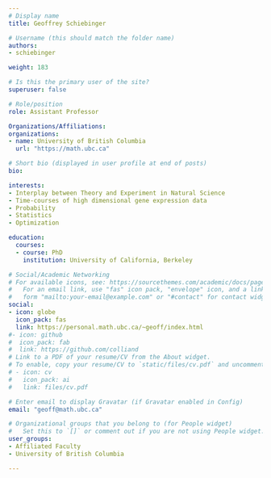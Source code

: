 ```yaml
---
# Display name
title: Geoffrey Schiebinger

# Username (this should match the folder name)
authors:
- schiebinger

weight: 183

# Is this the primary user of the site?
superuser: false

# Role/position
role: Assistant Professor

Organizations/Affiliations:
organizations:
- name: University of British Columbia
  url: "https://math.ubc.ca"

# Short bio (displayed in user profile at end of posts)
bio:

interests:
- Interplay between Theory and Experiment in Natural Science
- Time-courses of high dimensional gene expression data
- Probability
- Statistics
- Optimization

education:
  courses:
  - course: PhD
    institution: University of California, Berkeley

# Social/Academic Networking
# For available icons, see: https://sourcethemes.com/academic/docs/page-builder/#icons
#   For an email link, use "fas" icon pack, "envelope" icon, and a link in the
#   form "mailto:your-email@example.com" or "#contact" for contact widget.
social:
- icon: globe
  icon_pack: fas
  link: https://personal.math.ubc.ca/~geoff/index.html
#- icon: github
#  icon_pack: fab
#  link: https://github.com/colliand
# Link to a PDF of your resume/CV from the About widget.
# To enable, copy your resume/CV to `static/files/cv.pdf` and uncomment the lines below.
# - icon: cv
#   icon_pack: ai
#   link: files/cv.pdf

# Enter email to display Gravatar (if Gravatar enabled in Config)
email: "geoff@math.ubc.ca"

# Organizational groups that you belong to (for People widget)
#   Set this to `[]` or comment out if you are not using People widget.
user_groups:
- Affiliated Faculty
- University of British Columbia

---
```

